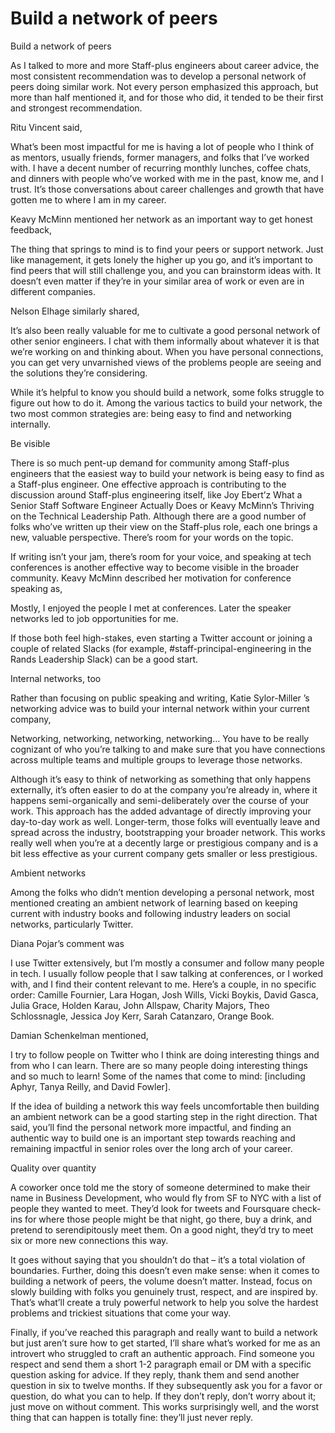 # Build a network of peers

Build a network of peers

As I talked to more and more Staff-plus engineers about career advice, the most consistent recommendation was to develop a personal network of peers doing similar work. Not every person emphasized this approach, but more than half mentioned it, and for those who did, it tended to be their first and strongest recommendation.

Ritu Vincent said,

What’s been most impactful for me is having a lot of people who I think of as mentors, usually friends, former managers, and folks that I’ve worked with. I have a decent number of recurring monthly lunches, coffee chats, and dinners with people who’ve worked with me in the past, know me, and I trust. It’s those conversations about career challenges and growth that have gotten me to where I am in my career.

Keavy McMinn mentioned her network as an important way to get honest feedback,

The thing that springs to mind is to find your peers or support network. Just like management, it gets lonely the higher up you go, and it’s important to find peers that will still challenge you, and you can brainstorm ideas with. It doesn’t even matter if they’re in your similar area of work or even are in different companies.

Nelson Elhage similarly shared,

It’s also been really valuable for me to cultivate a good personal network of other senior engineers. I chat with them informally about whatever it is that we’re working on and thinking about. When you have personal connections, you can get very unvarnished views of the problems people are seeing and the solutions they’re considering.

While it’s helpful to know you should build a network, some folks struggle to figure out how to do it. Among the various tactics to build your network, the two most common strategies are: being easy to find and networking internally.

Be visible

There is so much pent-up demand for community among Staff-plus engineers that the easiest way to build your network is being easy to find as a Staff-plus engineer. One effective approach is contributing to the discussion around Staff-plus engineering itself, like Joy Ebert’z What a Senior Staff Software Engineer Actually Does or Keavy McMinn’s Thriving on the Technical Leadership Path. Although there are a good number of folks who’ve written up their view on the Staff-plus role, each one brings a new, valuable perspective. There’s room for your words on the topic.

If writing isn’t your jam, there’s room for your voice, and speaking at tech conferences is another effective way to become visible in the broader community. Keavy McMinn described her motivation for conference speaking as,

Mostly, I enjoyed the people I met at conferences. Later the speaker networks led to job opportunities for me.

If those both feel high-stakes, even starting a Twitter account or joining a couple of related Slacks \(for example, \#staff-principal-engineering in the Rands Leadership Slack\) can be a good start.

Internal networks, too

Rather than focusing on public speaking and writing, Katie Sylor-Miller ’s networking advice was to build your internal network within your current company,

Networking, networking, networking, networking… You have to be really cognizant of who you’re talking to and make sure that you have connections across multiple teams and multiple groups to leverage those networks.

Although it’s easy to think of networking as something that only happens externally, it’s often easier to do at the company you’re already in, where it happens semi-organically and semi-deliberately over the course of your work. This approach has the added advantage of directly improving your day-to-day work as well. Longer-term, those folks will eventually leave and spread across the industry, bootstrapping your broader network. This works really well when you’re at a decently large or prestigious company and is a bit less effective as your current company gets smaller or less prestigious.

Ambient networks

Among the folks who didn’t mention developing a personal network, most mentioned creating an ambient network of learning based on keeping current with industry books and following industry leaders on social networks, particularly Twitter.

Diana Pojar’s comment was

I use Twitter extensively, but I’m mostly a consumer and follow many people in tech. I usually follow people that I saw talking at conferences, or I worked with, and I find their content relevant to me. Here’s a couple, in no specific order: Camille Fournier, Lara Hogan, Josh Wills, Vicki Boykis, David Gasca, Julia Grace, Holden Karau, John Allspaw, Charity Majors, Theo Schlossnagle, Jessica Joy Kerr, Sarah Catanzaro, Orange Book.

Damian Schenkelman mentioned,

I try to follow people on Twitter who I think are doing interesting things and from who I can learn. There are so many people doing interesting things and so much to learn! Some of the names that come to mind: \[including Aphyr, Tanya Reilly, and David Fowler\].

If the idea of building a network this way feels uncomfortable then building an ambient network can be a good starting step in the right direction. That said, you’ll find the personal network more impactful, and finding an authentic way to build one is an important step towards reaching and remaining impactful in senior roles over the long arch of your career.

Quality over quantity

A coworker once told me the story of someone determined to make their name in Business Development, who would fly from SF to NYC with a list of people they wanted to meet. They’d look for tweets and Foursquare check-ins for where those people might be that night, go there, buy a drink, and pretend to serendipitously meet them. On a good night, they’d try to meet six or more new connections this way.

It goes without saying that you shouldn’t do that – it’s a total violation of boundaries. Further, doing this doesn’t even make sense: when it comes to building a network of peers, the volume doesn’t matter. Instead, focus on slowly building with folks you genuinely trust, respect, and are inspired by. That’s what’ll create a truly powerful network to help you solve the hardest problems and trickiest situations that come your way.

Finally, if you’ve reached this paragraph and really want to build a network but just aren’t sure how to get started, I’ll share what’s worked for me as an introvert who struggled to craft an authentic approach. Find someone you respect and send them a short 1-2 paragraph email or DM with a specific question asking for advice. If they reply, thank them and send another question in six to twelve months. If they subsequently ask you for a favor or question, do what you can to help. If they don’t reply, don’t worry about it; just move on without comment. This works surprisingly well, and the worst thing that can happen is totally fine: they’ll just never reply.

